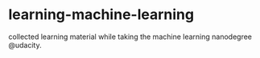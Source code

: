 # learning-machine-learning

collected learning material while taking the machine learning nanodegree @udacity.
